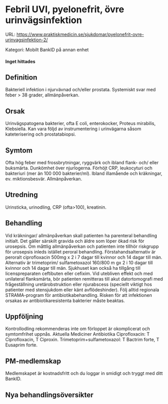 # Febril UVI, pyelonefrit, övre urinvägsinfektion

URL: https://www.praktiskmedicin.se/sjukdomar/pyelonefrit-ovre-urinvagsinfektion-2/



Kategori: Mobilt BankID på annan enhet

#### Inget hittades

## Definition

Bakteriell infektion i njurvävnad och/eller prostata. Systemiskt svar med feber > 38 grader, allmänpåverkan.

## Orsak

Urinvägspatogena bakterier, ofta E coli, enterokocker, Proteus mirabilis, Klebsiella. Kan vara följd av instrumentering i urinvägarna såsom kateterisering och prostatabiopsi.

## Symtom

Ofta hög feber med frossbrytningar, ryggvärk och ibland flank- och/ eller buksmärta. Dunkömhet över njurlogerna. Förhöjt CRP, leukocyturi och bakteriuri (mer än 100 000 bakterier/ml). Ibland illamående och kräkningar, ev. miktionsbesvär. Allmänpåverkan.

## Utredning

Urinsticka, urinodling, CRP (ofta>100), kreatinin.

## Behandling

Vid kräkningar/ allmänpåverkan skall patienten ha parenteral behandling initialt. Det gäller särskilt gravida och äldre som löper ökad risk för urosepsis. Om måttlig allmänpåverkan och patienten inte tillhör riskgrupp för urosepsis inleds istället peroral behandling. Förstahandsalternativ är peroralt ciprofloxacin 500mg x 2 i 7 dagar till kvinnor och 14 dagar till män. Alternativ är trimetoprim/ sulfametoxazol 160/800 m gx 2 i 10 dagar till kvinnor och 14 dagar till män. Sjukhuset kan också ha tillgång till licenspreparaten ceftibuten eller cefixim. Vid utebliven effekt och med unilateral flanksmärta, bör patienten remitteras till akut datortomografi med frågeställning uretärobstruktion eller njurabscess (speciellt viktigt hos patienter med stensjukdom eller känt avflödeshinder).
Följ alltid regionala STRAMA-program för antibiotikabehandling. Risken för att infektionen orsakas av antibiotikaresistenta bakterier måste beaktas.

## Uppföljning

Kontrollodling rekommenderas inte om förloppet är okomplicerat och symtomfrihet uppnås.
Aktuella Mediciner
Antibiotika
Ciprofloxacin: T Ciprofloxacin, T Ciproxin.
Trimetoprim+sulfametoxazol: T Bactrim forte, T Eusaprim forte.

## PM-medlemskap

Medlemskapet är kostnadsfritt och du loggar in smidigt och tryggt med ditt BankID.

## Nya behandlingsöversikter

